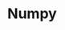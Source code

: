 ---
layout: list
title: Numpy
slug: Numpy
menu: true
order: 3
description: >
 파이썬으로 수치해석, 통계 관련 기능을 구현한다고 할 때 Numpy는 가장 기본이 되는 모듈이다. 벡터화 연산(vectorized operation)을 사용하여 간단한 코드로도 복잡한 선형 대수 연산을 수행할 수 있다
---